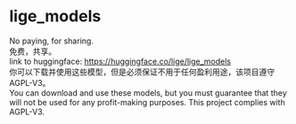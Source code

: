 # lige_models
No paying, for sharing.  
免费，共享。  
link to huggingface: https://huggingface.co/lige/lige_models  
你可以下载并使用这些模型，但是必须保证不用于任何盈利用途，该项目遵守AGPL-V3。  
You can download and use these models, but you must guarantee that they will not be used for any profit-making purposes. This project complies with AGPL-V3.  
